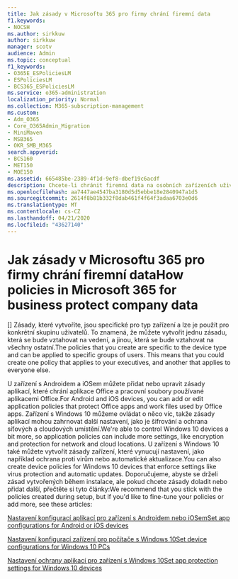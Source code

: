 ```yaml
---
title: Jak zásady v Microsoftu 365 pro firmy chrání firemní data
f1.keywords:
- NOCSH
ms.author: sirkkuw
author: sirkkuw
manager: scotv
audience: Admin
ms.topic: conceptual
f1_keywords:
- O365E_ESPoliciesLM
- ESPoliciesLM
- BCS365_ESPoliciesLM
ms.service: o365-administration
localization_priority: Normal
ms.collection: M365-subscription-management
ms.custom:
- Adm_O365
- Core_O365Admin_Migration
- MiniMaven
- MSB365
- OKR_SMB_M365
search.appverid:
- BCS160
- MET150
- MOE150
ms.assetid: 665485be-2389-4f1d-9ef8-dbef19c6acdf
description: Chcete-li chránit firemní data na osobních zařízeních uživatelů, použijte zásady, které cílí na konkrétní zařízení a skupiny zabezpečení.
ms.openlocfilehash: aa7447ae4547ba3180d5d5ebbe18e2840947a1d5
ms.sourcegitcommit: 2614f8b81b332f8dab461f4f64f3adaa6703e0d6
ms.translationtype: MT
ms.contentlocale: cs-CZ
ms.lasthandoff: 04/21/2020
ms.locfileid: "43627140"
---
```

# <a name="how-policies-in-microsoft-365-for-business-protect-company-data"></a><span data-ttu-id="ee6ce-103">Jak zásady v Microsoftu 365 pro firmy chrání firemní data</span><span class="sxs-lookup"><span data-stu-id="ee6ce-103">How policies in Microsoft 365 for business protect company data</span></span>

<span data-ttu-id="ee6ce-p101">[] Zásady, které vytvoříte, jsou specifické pro typ zařízení a lze je použít pro konkrétní skupinu uživatelů. To znamená, že můžete vytvořit jednu zásadu, která se bude vztahovat na vedení, a jinou, která se bude vztahovat na všechny ostatní.</span><span class="sxs-lookup"><span data-stu-id="ee6ce-p101">The policies that you create are specific to the device type and can be applied to specific groups of users. This means that you could create one policy that applies to your executives, and another that applies to everyone else.</span></span>
  
<span data-ttu-id="ee6ce-106">U zařízení s Androidem a iOSem můžete přidat nebo upravit zásady aplikací, které chrání aplikace Office a pracovní soubory používané aplikacemi Office.</span><span class="sxs-lookup"><span data-stu-id="ee6ce-106">For Android and iOS devices, you can add or edit application policies that protect Office apps and work files used by Office apps.</span></span> <span data-ttu-id="ee6ce-107">Zařízení s Windows 10 můžeme ovládat o něco víc, takže zásady aplikací mohou zahrnovat další nastavení, jako je šifrování a ochrana síťových a cloudových umístění.</span><span class="sxs-lookup"><span data-stu-id="ee6ce-107">We're able to control Windows 10 devices a bit more, so application policies can include more settings, like encryption and protection for network and cloud locations.</span></span> <span data-ttu-id="ee6ce-108">U zařízení s Windows 10 také můžete vytvořit zásady zařízení, které vynucují nastavení, jako například ochrana proti virům nebo automatické aktualizace.</span><span class="sxs-lookup"><span data-stu-id="ee6ce-108">You can also create device policies for Windows 10 devices that enforce settings like virus protection and automatic updates.</span></span> <span data-ttu-id="ee6ce-109">Doporučujeme, abyste se drželi zásad vytvořených během instalace, ale pokud chcete zásady doladit nebo přidat další, přečtěte si tyto články:</span><span class="sxs-lookup"><span data-stu-id="ee6ce-109">We recommend that you stick with the policies created during setup, but if you'd like to fine-tune your policies or add more, see these articles:</span></span>
  
[<span data-ttu-id="ee6ce-110">Nastavení konfigurací aplikací pro zařízení s Androidem nebo iOSem</span><span class="sxs-lookup"><span data-stu-id="ee6ce-110">Set app configurations for Android or iOS devices</span></span>](app-protection-settings-for-android-and-ios.md)
  
[<span data-ttu-id="ee6ce-111">Nastavení konfigurací zařízení pro počítače s Windows 10</span><span class="sxs-lookup"><span data-stu-id="ee6ce-111">Set device configurations for Windows 10 PCs</span></span>](protection-settings-for-windows-10-pcs.md)
  
[<span data-ttu-id="ee6ce-112">Nastavení ochrany aplikací pro zařízení s Windows 10</span><span class="sxs-lookup"><span data-stu-id="ee6ce-112">Set app protection settings for Windows 10 devices</span></span>](protection-settings-for-windows-10-devices.md)
  

